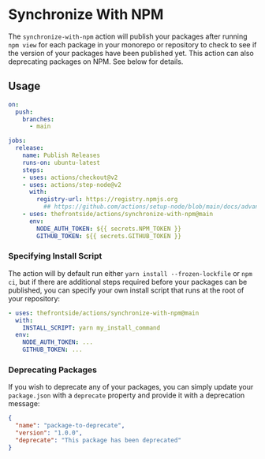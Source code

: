 # Synchronize With NPM

The `synchronize-with-npm` action will publish your packages after running `npm view` for each package in your monorepo or repository to check to see if the version of your packages have been published yet. This action can also deprecating packages on NPM. See below for details.

## Usage

```yaml
on:
  push:
    branches:
      - main

jobs:
  release:
    name: Publish Releases
    runs-on: ubuntu-latest
    steps:
    - uses: actions/checkout@v2
    - uses: actions/step-node@v2
      with:
        registry-url: https://registry.npmjs.org
          ## https://github.com/actions/setup-node/blob/main/docs/advanced-usage.md#publish-to-npmjs-and-gpr-with-npm
    - uses: thefrontside/actions/synchronize-with-npm@main
      env:
        NODE_AUTH_TOKEN: ${{ secrets.NPM_TOKEN }}
        GITHUB_TOKEN: ${{ secrets.GITHUB_TOKEN }}
```

### Specifying Install Script

The action will by default run either `yarn install --frozen-lockfile` or `npm ci`, but if there are additional steps required before your packages can be published, you can specify your own install script that runs at the root of your repository:

```yaml
- uses: thefrontside/actions/synchronize-with-npm@main
  with:
    INSTALL_SCRIPT: yarn my_install_command
  env:
    NODE_AUTH_TOKEN: ...
    GITHUB_TOKEN: ...
```

### Deprecating Packages

If you wish to deprecate any of your packages, you can simply update your `package.json` with a `deprecate` property and provide it with a deprecation message:

```json
{
  "name": "package-to-deprecate",
  "version": "1.0.0",
  "deprecate": "This package has been deprecated"
}
```
